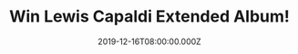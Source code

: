 ---
campaign-uuid: "c-91de94f1-a8ed-4c69-8bf2-59597a2fe0c2"
type: "Competition"
category: "Music"
date: "2019-12-16T08:00:00.000Z"
end-date: "2020-01-16T23:59:00.000Z"
disable-form: false
is_promoted: false
has_entry_page: true
title: "Win Lewis Capaldi Extended Album!"
competition-description: "<p>Going from years of playing in local pubs around Scotland\
  \ to selling 75,000 headline show tickets on 3 sold out back-to-back headline tours\
  \ and being handpicked to support Sam Smith, Bastille, Rag’n’ Bone Man & Niall Horan.\
  \ Yes, we are talking about the incredible Lewis Capaldi.</p>\n<p>We are giving\
  \ away his album: ‘Divinely Uninspired To A Hellish Extent’ extended version to\
  \ one lucky member to win. If you are his biggest fan… click below for a chance\
  \ to win now.</p>\n"
hero-header: "Win Lewis Capaldi Extended Album!"
terms-confirmation: "N/A"
banner-img: "https://assets.expresslyapp.com/asset-3ae8906f-80bf-4eed-8802-72071e2dc76e.jpg"
logo-left-href: "aaa.nme.com"
logo-left-image: "https://assets.expresslyapp.com/asset-5420b1be-32a9-46f4-8849-e8981df51f6d.jpg"
logo-left-title: "NME AAA"
bg-image-hero: "https://assets.expresslyapp.com/asset-8e015ec1-c90f-4e71-a9d9-d53b4bae5698.jpg"
bg-image-first: "https://assets.expresslyapp.com/asset-a160da47-366f-40c0-9b45-ad13504ba90f.jpg"
section1-content: "<p>Lewis Capaldi quickly amassed 300 million plays across streaming\
  \ services & eventually entered the top 40. Critical support also came in it’s droves\
  \ as he was shortlisted for the BRITs Critic’s Choice award, longlisted for BBC’\
  s Sound of 2018 and added to Radio 1’s covetable Brit List.</p>\n<p>We are giving\
  \ away Lewis Capaldi ‘Divinely Uninspired To A Hellish Extent’ album to YOU! Click\
  \ below and it could be coming home with you.</p>\n"
entry-title: "Win Lewis Capaldi Extended Album!"
entry-content: "<p>Enter the draw to win Lewis Capaldi Extended Album by completing\
  \ the form below before 23:59 on the 16th of January 2020.</p>\n"
has-winner: false
prize-description: "Lewis Capaldi Extended Album!"
special-conditions: "Multiple entries are allowed up to one every day.\r\n\r\nThis\
  \ competition is also available on: https://club.expressly.io/competitions/lewis-capaldi-giveaway-cd"
country-restrictions:
- "GB"
---